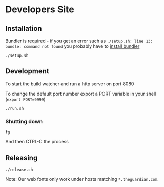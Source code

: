 # Developers Site

## Installation
Bundler is required - if you get an error such as `./setup.sh: line 13: bundle: command not found` you probably have to [install bundler](https://bundler.io/)

```
./setup.sh
```

## Development

To start the build watcher and run a http server on port 8080

To change the default port number export a PORT variable in your shell (`export PORT=9999`)

```
./run.sh
```

### Shutting down

```
fg
```

And then CTRL-C the process

## Releasing

```
./release.sh
```

Note: Our web fonts only work under hosts matching `*.theguardian.com`.
